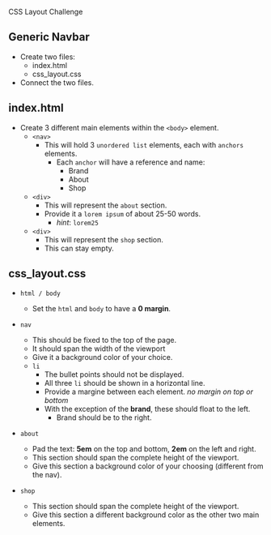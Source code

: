 CSS Layout Challenge
## Generic Navbar

- Create two files:
  - index.html
  - css_layout.css
- Connect the two files.

## index.html
- Create 3 different main elements within the ```<body>``` element.
  - ```<nav>```
    - This will hold 3 ```unordered list``` elements, each with ```anchors``` elements.
      - Each ```anchor``` will have a reference and name:
        - Brand
        - About
        - Shop
  - ```<div>```
    - This will represent the ```about``` section.
    - Provide it a ```lorem ipsum``` of about 25-50 words.
      - *hint*: ```lorem25```
  - ```<div>```
    - This will represent the ```shop``` section.
    - This can stay empty.

## css_layout.css
- ```html / body```
  - Set the ```html``` and ```body``` to have a **0 margin**.

- ```nav```
  - This should be fixed to the top of the page. 
  - It should span the width of the viewport
  - Give it a background color of your choice.
  - ```li```
    - The bullet points should not be displayed.
    - All three ```li``` should be shown in a horizontal line.
    - Provide a margine between each element. *no margin on top or bottom*
    - With the exception of the **brand**, these should float to the left.
      - Brand should be to the right.

- ```about```
  - Pad the text: **5em** on the top and bottom, **2em** on the left and right.
  - This section should span the complete height of the viewport.
  - Give this section a background color of your choosing (different from the nav).

- ```shop```
  - This section should span the complete height of the viewport.
  - Give this section a different background color as the other two main elements.
